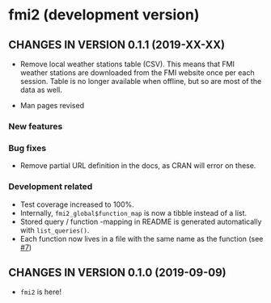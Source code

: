 # fmi2 (development version)

## CHANGES IN VERSION 0.1.1 (2019-XX-XX)

+ Remove local weather stations table (CSV). This means that FMI weather 
stations are downloaded from the FMI website once per each session. Table is no 
longer available when offline, but so are most of the data as well. 

+ Man pages revised


### New features

### Bug fixes

+ Remove partial URL definition in the docs, as CRAN will error on these.

### Development related

+ Test coverage increased to 100%.
+ Internally, `fmi2_global$function_map` is now a tibble instead of a list. 
+ Stored query / function -mapping in README is generated automatically with
  `list_queries()`.
+ Each function now lives in a file with the same name as the function (see
  [#7](https://github.com/rOpenGov/fmi2/issues/7))

## CHANGES IN VERSION 0.1.0 (2019-09-09)

+ `fmi2` is here! 
